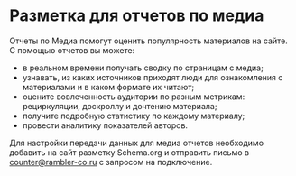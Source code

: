 # Разметка для отчетов по медиа

Отчеты по Медиа помогут оценить популярность материалов на сайте. С помощью отчетов вы можете:&#x20;

* в реальном времени получать сводку по страницам с медиа;
* узнавать, из каких источников приходят люди для ознакомления с материалами и в каком формате их читают;
* оцените вовлеченность аудитории по разным метрикам: рециркуляции, доскроллу и дочтению материала;
* получите подробную статистику по каждому материалу;
* провести аналитику показателей авторов.&#x20;

Для настройки передачи данных для медиа отчетов необходимо добавить на сайт разметку Schema.org и отправить письмо в [counter@rambler-co.ru](mailto:counter@rambler-co.ru) с запросом на подключение.
